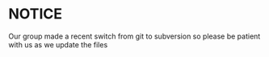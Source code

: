 # NOTICE #

Our group made a recent switch from git to subversion so please be patient with us as we update the files